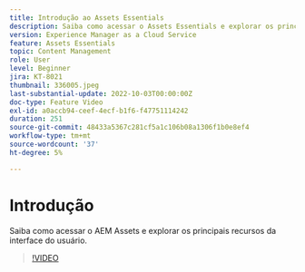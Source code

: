 ```yaml
---
title: Introdução ao Assets Essentials
description: Saiba como acessar o Assets Essentials e explorar os principais aspectos da interface do usuário.
version: Experience Manager as a Cloud Service
feature: Assets Essentials
topic: Content Management
role: User
level: Beginner
jira: KT-8021
thumbnail: 336005.jpeg
last-substantial-update: 2022-10-03T00:00:00Z
doc-type: Feature Video
exl-id: a0accb94-ceef-4ecf-b1f6-f47751114242
duration: 251
source-git-commit: 48433a5367c281cf5a1c106b08a1306f1b0e8ef4
workflow-type: tm+mt
source-wordcount: '37'
ht-degree: 5%

---
```


# Introdução

Saiba como acessar o AEM Assets e explorar os principais recursos da interface do usuário.

>[!VIDEO](https://video.tv.adobe.com/v/336005?quality=12&learn=on)
